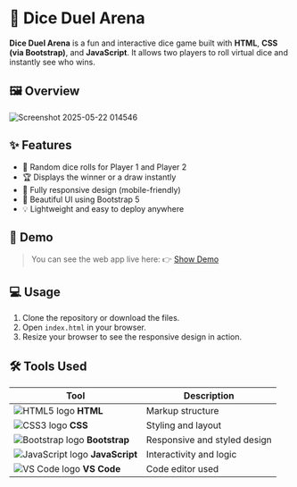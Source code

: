 # 🎲 Dice Duel Arena

**Dice Duel Arena** is a fun and interactive dice game built with **HTML**, **CSS (via Bootstrap)**, and **JavaScript**. It allows two players to roll virtual dice and instantly see who wins.

## 🖼️ Overview

![Screenshot 2025-05-22 014546](https://github.com/user-attachments/assets/42a252be-70b2-4bbb-a107-4d207e35c7a0)


## ✨ Features

- 🎲 Random dice rolls for Player 1 and Player 2
- 🏆 Displays the winner or a draw instantly
- 📱 Fully responsive design (mobile-friendly)
- 🎨 Beautiful UI using Bootstrap 5
- 💡 Lightweight and easy to deploy anywhere


## 🚀 Demo 

> You can see the web app live here: 👉 [Show Demo](https://dice-duel-arena.netlify.app/)


## 💻 Usage

1. Clone the repository or download the files.
2. Open `index.html` in your browser.
3. Resize your browser to see the responsive design in action.


## 🛠️ Tools Used

| Tool           | Description           |
|----------------|-----------------------|
| ![HTML5 logo](https://img.icons8.com/color/24/html-5.png) **HTML** | Markup structure |
| ![CSS3 logo](https://img.icons8.com/color/24/css3.png) **CSS**   | Styling and layout |
| ![Bootstrap logo](https://img.icons8.com/color/24/bootstrap.png) **Bootstrap** | Responsive and styled design |
| ![JavaScript logo](https://img.icons8.com/color/24/javascript--v1.png) **JavaScript** | Interactivity and logic |
| ![VS Code logo](https://img.icons8.com/color/24/visual-studio-code-2019.png) **VS Code** | Code editor used |

